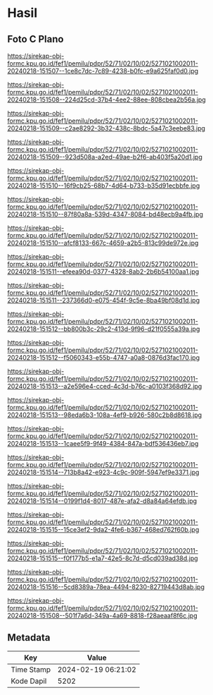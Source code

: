 # Hasil

## Foto C Plano

https://sirekap-obj-formc.kpu.go.id/fef1/pemilu/pdpr/52/71/02/10/02/5271021002011-20240218-151507--1ce8c7dc-7c89-4238-b0fc-e9a625faf0d0.jpg

https://sirekap-obj-formc.kpu.go.id/fef1/pemilu/pdpr/52/71/02/10/02/5271021002011-20240218-151508--224d25cd-37b4-4ee2-88ee-808cbea2b56a.jpg

https://sirekap-obj-formc.kpu.go.id/fef1/pemilu/pdpr/52/71/02/10/02/5271021002011-20240218-151509--c2ae8292-3b32-438c-8bdc-5a47c3eebe83.jpg

https://sirekap-obj-formc.kpu.go.id/fef1/pemilu/pdpr/52/71/02/10/02/5271021002011-20240218-151509--923d508a-a2ed-49ae-b2f6-ab403f5a20d1.jpg

https://sirekap-obj-formc.kpu.go.id/fef1/pemilu/pdpr/52/71/02/10/02/5271021002011-20240218-151510--16f9cb25-68b7-4d64-b733-b35d91ecbbfe.jpg

https://sirekap-obj-formc.kpu.go.id/fef1/pemilu/pdpr/52/71/02/10/02/5271021002011-20240218-151510--87f80a8a-539d-4347-8084-bd48ecb9a4fb.jpg

https://sirekap-obj-formc.kpu.go.id/fef1/pemilu/pdpr/52/71/02/10/02/5271021002011-20240218-151510--afcf8133-667c-4659-a2b5-813c99de972e.jpg

https://sirekap-obj-formc.kpu.go.id/fef1/pemilu/pdpr/52/71/02/10/02/5271021002011-20240218-151511--efeea90d-0377-4328-8ab2-2b6b54100aa1.jpg

https://sirekap-obj-formc.kpu.go.id/fef1/pemilu/pdpr/52/71/02/10/02/5271021002011-20240218-151511--237366d0-e075-454f-9c5e-8ba49bf08d1d.jpg

https://sirekap-obj-formc.kpu.go.id/fef1/pemilu/pdpr/52/71/02/10/02/5271021002011-20240218-151512--bb800b3c-29c2-413d-9f96-d21f0555a39a.jpg

https://sirekap-obj-formc.kpu.go.id/fef1/pemilu/pdpr/52/71/02/10/02/5271021002011-20240218-151512--f5060343-e55b-4747-a0a8-0876d3fac170.jpg

https://sirekap-obj-formc.kpu.go.id/fef1/pemilu/pdpr/52/71/02/10/02/5271021002011-20240218-151513--a2e596e4-cced-4c3d-b76c-a0103f368d92.jpg

https://sirekap-obj-formc.kpu.go.id/fef1/pemilu/pdpr/52/71/02/10/02/5271021002011-20240218-151513--98eda6b3-108a-4ef9-b926-580c2b8d8618.jpg

https://sirekap-obj-formc.kpu.go.id/fef1/pemilu/pdpr/52/71/02/10/02/5271021002011-20240218-151513--1caee5f9-9f49-4384-847a-bdf536436eb7.jpg

https://sirekap-obj-formc.kpu.go.id/fef1/pemilu/pdpr/52/71/02/10/02/5271021002011-20240218-151514--713b8a42-e923-4c9c-909f-5947ef9e3371.jpg

https://sirekap-obj-formc.kpu.go.id/fef1/pemilu/pdpr/52/71/02/10/02/5271021002011-20240218-151514--0199f1d4-8017-487e-afa2-d8a84a64efdb.jpg

https://sirekap-obj-formc.kpu.go.id/fef1/pemilu/pdpr/52/71/02/10/02/5271021002011-20240218-151515--15ce3ef2-9da2-4fe6-b367-468ed762f60b.jpg

https://sirekap-obj-formc.kpu.go.id/fef1/pemilu/pdpr/52/71/02/10/02/5271021002011-20240218-151515--f0f177b5-e1a7-42e5-8c7d-d5cd039ad38d.jpg

https://sirekap-obj-formc.kpu.go.id/fef1/pemilu/pdpr/52/71/02/10/02/5271021002011-20240218-151516--5cd8389a-78ea-4494-8230-82719443d8ab.jpg

https://sirekap-obj-formc.kpu.go.id/fef1/pemilu/pdpr/52/71/02/10/02/5271021002011-20240218-151508--501f7a6d-349a-4a69-8818-f28aeaaf8f6c.jpg


## Metadata

| Key        | Value               |
| ---------- | ------------------- |
| Time Stamp | 2024-02-19 06:21:02 |
| Kode Dapil | 5202                |



